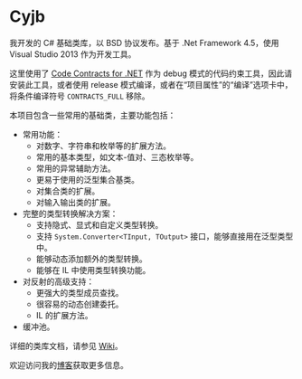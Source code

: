 Cyjb
====

我开发的 C# 基础类库，以 BSD 协议发布。基于 .Net Framework 4.5，使用 Visual Studio 2013 作为开发工具。

这里使用了 [Code Contracts for .NET](https://visualstudiogallery.msdn.microsoft.com/1ec7db13-3363-46c9-851f-1ce455f66970) 作为 debug 模式的代码约束工具，因此请安装此工具，或者使用 release 模式编译，或者在“项目属性”的“编译”选项卡中，将条件编译符号 `CONTRACTS_FULL` 移除。

本项目包含一些常用的基础类，主要功能包括：

- 常用功能：
  - 对数字、字符串和枚举等的扩展方法。
  - 常用的基本类型，如文本-值对、三态枚举等。
  - 常用的异常辅助方法。
  - 更易于使用的泛型集合基类。
  - 对集合类的扩展。
  - 对输入输出类的扩展。
- 完整的类型转换解决方案：
  - 支持隐式、显式和自定义类型转换。
  - 支持 `System.Converter<TInput, TOutput>` 接口，能够直接用在泛型类型中。
  - 能够动态添加额外的类型转换。
  - 能够在 IL 中使用类型转换功能。
- 对反射的高级支持：
  - 更强大的类型成员查找。
  - 很容易的动态创建委托。
  - IL 的扩展方法。
- 缓冲池。

详细的类库文档，请参见 [Wiki](https://github.com/CYJB/Cyjb/wiki)。

欢迎访问我的[博客](http://www.cnblogs.com/cyjb/)获取更多信息。